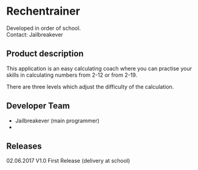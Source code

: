 ﻿#   Rechentrainer
Developed in order of school.    
Contact: Jailbreakever

## Product description
This application is an easy calculating coach where you can practise your     
skills in calculating numbers from 2-12 or from 2-19.    
    
There are three levels which adjust the difficulty of the calculation.

## Developer Team
- Jailbreakever								    (main programmer)    
- [Philippe Krüttli]: https://github.com/kruettlip 								(help and issue solving)

## Releases
02.06.2017			V1.0	First Release (delivery at school)    
